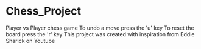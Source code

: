 # Chess_Project
Player vs Player chess game
To undo a move press the 'u' key
To reset the board press the 'r' key
This project was created with inspiration from Eddie Sharick on Youtube
